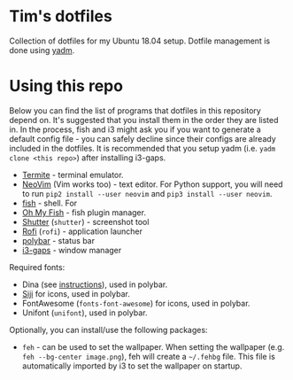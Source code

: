 # Tim's dotfiles

Collection of dotfiles for my Ubuntu 18.04 setup. Dotfile management is done
using [yadm](https://github.com/TheLocehiliosan/yadm).

# Using this repo

Below you can find the list of programs that dotfiles in this repository depend
on. It's suggested that you install them in the order they are listed in. In
the process, fish and i3 might ask you if you want to generate a default config
file - you can safely decline since their configs are already included in the
dotfiles. It is recommended that you setup yadm (i.e. `yadm clone <this repo>`)
after installing i3-gaps.

* [Termite](https://computingforgeeks.com/install-termite-terminal-on-ubuntu-18-04-ubuntu-16-04-lts/) - terminal emulator.
* [NeoVim](https://github.com/neovim/neovim) (Vim works too) - text editor. For
  Python support, you will need to run `pip2 install --user neovim` and `pip3
  install --user neovim`.
* [fish](https://fishshell.com/) - shell. For
* [Oh My Fish](https://github.com/oh-my-fish/oh-my-fish) - fish plugin manager.
* [Shutter](http://shutter-project.org/) (`shutter`) - screenshot tool
* [Rofi](https://github.com/DaveDavenport/rofi) (`rofi`) - application launcher
* [polybar](https://github.com/jaagr/polybar) - status bar
* [i3-gaps](https://github.com/Airblader/i3) - window manager

Required fonts:

* Dina (see [instructions](.yadm/Dina%20font%20instructions.md)), used in
  polybar.
* [Siji](https://github.com/stark/siji) for icons, used in polybar.
* FontAwesome (`fonts-font-awesome`) for icons, used in polybar.
* Unifont (`unifont`), used in polybar.

Optionally, you can install/use the following packages:

* `feh` - can be used to set the wallpaper. When setting the wallpaper (e.g.
  `feh --bg-center image.png`), feh will create a `~/.fehbg` file. This file
  is automatically imported by i3 to set the wallpaper on startup.


